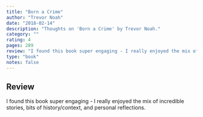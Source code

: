 ```yaml
---
title: "Born a Crime"
author: "Trevor Noah"
date: "2018-02-14"
description: "Thoughts on 'Born a Crime' by Trevor Noah."
category: ""
rating: 4
pages: 289
review: "I found this book super engaging - I really enjoyed the mix of incredible stories, bits of history/context, and personal reflections."
type: "book"
notes: false
---
```


## Review

I found this book super engaging - I really enjoyed the mix of incredible stories, bits of history/context, and personal reflections.
